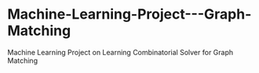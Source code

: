# Machine-Learning-Project---Graph-Matching
Machine Learning Project on Learning Combinatorial Solver for Graph Matching
